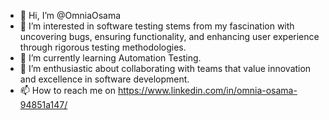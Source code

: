 - 👋 Hi, I’m @OmniaOsama
- 👀 I’m interested in software testing stems from my fascination with uncovering bugs, ensuring functionality, and enhancing user experience through rigorous testing methodologies.
- 🌱 I’m currently learning Automation Testing.
- 💞️ I’m enthusiastic about collaborating with teams that value innovation and excellence in software development.
- 📫 How to reach me on https://www.linkedin.com/in/omnia-osama-94851a147/
